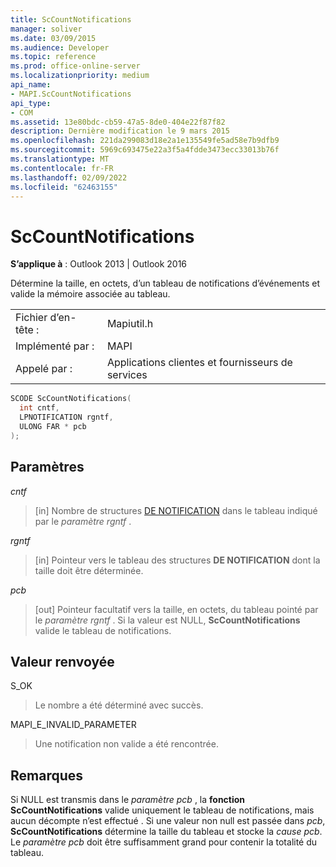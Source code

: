 ```yaml
---
title: ScCountNotifications
manager: soliver
ms.date: 03/09/2015
ms.audience: Developer
ms.topic: reference
ms.prod: office-online-server
ms.localizationpriority: medium
api_name:
- MAPI.ScCountNotifications
api_type:
- COM
ms.assetid: 13e80bdc-cb59-47a5-8de0-404e22f87f82
description: Dernière modification le 9 mars 2015
ms.openlocfilehash: 221da299083d18e2a1e135549fe5ad58e7b9dfb9
ms.sourcegitcommit: 5969c693475e22a3f5a4fdde3473ecc33013b76f
ms.translationtype: MT
ms.contentlocale: fr-FR
ms.lasthandoff: 02/09/2022
ms.locfileid: "62463155"
---
```

# <a name="sccountnotifications"></a>ScCountNotifications

  
  
**S’applique à** : Outlook 2013 | Outlook 2016 
  
Détermine la taille, en octets, d’un tableau de notifications d’événements et valide la mémoire associée au tableau.
  
|||
|:-----|:-----|
|Fichier d’en-tête :  <br/> |Mapiutil.h  <br/> |
|Implémenté par :  <br/> |MAPI  <br/> |
|Appelé par :  <br/> |Applications clientes et fournisseurs de services  <br/> |
   
```cpp
SCODE ScCountNotifications(
  int cntf,
  LPNOTIFICATION rgntf,
  ULONG FAR * pcb
);
```

## <a name="parameters"></a>Paramètres

 _cntf_
  
> [in] Nombre de structures [DE NOTIFICATION](notification.md) dans le tableau indiqué par le  _paramètre rgntf_ . 
    
 _rgntf_
  
> [in] Pointeur vers le tableau des structures **DE NOTIFICATION** dont la taille doit être déterminée. 
    
 _pcb_
  
> [out] Pointeur facultatif vers la taille, en octets, du tableau pointé par le  _paramètre rgntf_ . Si la valeur est NULL, **ScCountNotifications** valide le tableau de notifications. 
    
## <a name="return-value"></a>Valeur renvoyée

S_OK
  
> Le nombre a été déterminé avec succès.
    
MAPI_E_INVALID_PARAMETER
  
> Une notification non valide a été rencontrée.
    
## <a name="remarks"></a>Remarques

Si NULL est transmis dans le _paramètre pcb_ , la **fonction ScCountNotifications** valide uniquement le tableau de notifications, mais aucun décompte n’est effectué . Si une valeur non null est passée dans  _pcb_, **ScCountNotifications** détermine la taille du tableau et stocke la  _cause pcb_. Le  _paramètre pcb_ doit être suffisamment grand pour contenir la totalité du tableau. 
  

